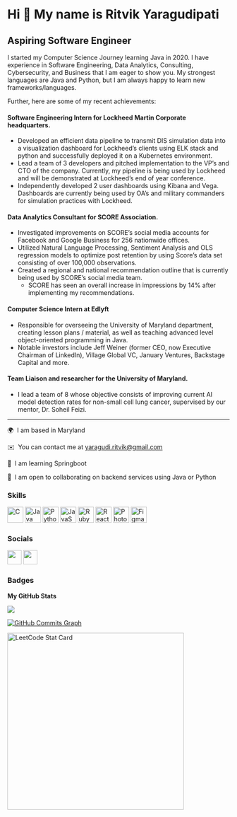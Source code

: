 Hi 👋 My name is Ritvik Yaragudipati
====================================

Aspiring Software Engineer
--------------------------

I started my Computer Science Journey learning Java in 2020. I have experience in Software Engineering, Data Analytics, Consulting, Cybersecurity, and Business that I am eager to show you. My strongest languages are Java and Python, but I am always happy to learn new frameworks/languages. 

Further, here are some of my recent achievements:

#### Software Engineering Intern for Lockheed Martin Corporate headquarters.
  - Developed an efficient data pipeline to transmit DIS simulation data into a visualization dashboard for Lockheed’s clients using ELK stack and python and successfully deployed it on a Kubernetes environment.  
  - Lead a team of 3 developers and pitched implementation to the VP’s and CTO of the company. Currently, my pipeline is being used by Lockheed and will be demonstrated at Lockheed’s end of year conference. 
  - Independently developed 2 user dashboards using Kibana and Vega. Dashboards are currently being used by OA’s and military commanders for simulation practices with Lockheed. 

#### Data Analytics Consultant for SCORE Association.
  - Investigated improvements on SCORE’s social media accounts for Facebook and Google Business for 256 nationwide offices.
  -  Utilized Natural Language Processing, Sentiment Analysis and OLS regression models to optimize post retention by using Score’s data set consisting of over 100,000 observations.
  -   Created a regional and national recommendation outline that is currently being used by SCORE’s social media team.
      -   SCORE has seen an overall increase in impressions by 14% after implementing my recommendations.

#### Computer Science Intern at Edlyft
  - Responsible for overseeing the University of Maryland department, creating lesson plans / material, as well as teaching advanced level object-oriented programming in Java. 
  - Notable investors include Jeff Weiner (former CEO, now Executive Chairman of LinkedIn), Village Global VC, January Ventures, Backstage Capital and more.

#### Team Liaison and researcher for the University of Maryland.
  - I lead a team of 8 whose objective consists of improving current AI model detection rates for non-small cell lung cancer, supervised by our mentor, Dr. Soheil Feizi.

_______________________________________________________________________________________________________________________________________________________________________

🌍  I am based in Maryland

✉️  You can contact me at [yaragudi.ritvik@gmail.com](mailto:yaragudi.ritvik@gmail.com)

🧠  I am learning Springboot

🤝  I am open to collaborating on backend services using Java or Python

### Skills

<p align="left">
<a href="https://docs.microsoft.com/en-us/cpp/?view=msvc-170" target="_blank" rel="noreferrer"><img src="https://raw.githubusercontent.com/danielcranney/readme-generator/main/public/icons/skills/c-colored.svg" width="36" height="36" alt="C" /></a>
<a href="https://www.oracle.com/java/" target="_blank" rel="noreferrer"><img src="https://raw.githubusercontent.com/danielcranney/readme-generator/main/public/icons/skills/java-colored.svg" width="36" height="36" alt="Java" /></a>
<a href="https://www.python.org/" target="_blank" rel="noreferrer"><img src="https://raw.githubusercontent.com/danielcranney/readme-generator/main/public/icons/skills/python-colored.svg" width="36" height="36" alt="Python" /></a>
<a href="https://developer.mozilla.org/en-US/docs/Web/JavaScript" target="_blank" rel="noreferrer"><img src="https://raw.githubusercontent.com/danielcranney/readme-generator/main/public/icons/skills/javascript-colored.svg" width="36" height="36" alt="JavaScript" /></a>
<a href="https://www.ruby-lang.org/en/" target="_blank" rel="noreferrer"><img src="https://raw.githubusercontent.com/danielcranney/readme-generator/main/public/icons/skills/ruby-colored.svg" width="36" height="36" alt="Ruby" /></a>
<a href="https://reactjs.org/" target="_blank" rel="noreferrer"><img src="https://raw.githubusercontent.com/danielcranney/readme-generator/main/public/icons/skills/react-colored.svg" width="36" height="36" alt="React" /></a>
<a href="https://www.adobe.com/uk/products/photoshop.html" target="_blank" rel="noreferrer"><img src="https://raw.githubusercontent.com/danielcranney/readme-generator/main/public/icons/skills/photoshop-colored.svg" width="36" height="36" alt="Photoshop" /></a>
<a href="https://www.figma.com/" target="_blank" rel="noreferrer"><img src="https://raw.githubusercontent.com/danielcranney/readme-generator/main/public/icons/skills/figma-colored.svg" width="36" height="36" alt="Figma" /></a>
</p>


### Socials

<p align="left"> <a href="https://www.github.com/ritviky" target="_blank" rel="noreferrer"><img src="https://raw.githubusercontent.com/danielcranney/readme-generator/main/public/icons/socials/github.svg" width="32" height="32" /></a> <a href="https://www.linkedin.com/in/ritviky913" target="_blank" rel="noreferrer"><img src="https://raw.githubusercontent.com/danielcranney/readme-generator/main/public/icons/socials/linkedin.svg" width="32" height="32" /></a></p>

### Badges

<b>My GitHub Stats</b>

<a href="http://www.github.com/ritviky"><img src="https://github-readme-streak-stats.herokuapp.com/?user=ritviky&stroke=ffffff&background=1c1917&ring=0891b2&fire=0891b2&currStreakNum=ffffff&currStreakLabel=0891b2&sideNums=ffffff&sideLabels=ffffff&dates=ffffff&hide_border=true" /></a>

<a href="http://www.github.com/ritviky"><img src="https://activity-graph.herokuapp.com/graph?username=ritviky&bg_color=1c1917&color=ffffff&line=0891b2&point=ffffff&area_color=1c1917&area=true&hide_border=true&custom_title=GitHub%20Commits%20Graph" alt="GitHub Commits Graph" /></a>

<a href="https://github.com/KnlnKS/leetcode-stats">
  <img alt="LeetCode Stat Card" src="https://apu5rh8gxk.execute-api.us-east-1.amazonaws.com/default/leetcode-stats?username=ritviky" width="400"/>
</a>
